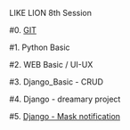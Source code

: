 LIKE LION 8th Session

#0. [GIT](github.md)

#1. Python Basic

#2. WEB Basic / UI-UX

#3. Django_Basic - CRUD

#4. Django - dreamary project

#5. [Django - Mask notification](Mask_notification/README.md)